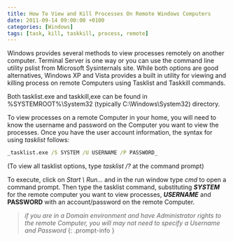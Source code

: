 ```yaml
---
title: How To View and Kill Processes On Remote Windows Computers
date: 2011-09-14 09:00:00 +0100
categories: [Windows]
tags: [task, kill, taskkill, process, remote]
---
```

Windows provides several methods to view processes remotely on another computer. Terminal Server is one way or you can use the command line utility pslist from Microsoft Sysinternals site. While both options are good alternatives, Windows XP and Vista provides a built in utility for viewing and killing process on remote Computers using Tasklist and Taskkill commands.
<!--more-->

Both tasklist.exe and taskkill,exe can be found in %SYSTEMROOT%\System32 (typically C:\Windows\System32) directory.

To view processes on a remote Computer in your home, you will need to know the username and password on the Computer you want to view the processes. Once you have the user account information, the syntax for using _tasklist_ follows:

```cmd
_tasklist.exe /S SYSTEM /U USERNAME /P PASSWORD_
```

(To view all tasklist options, type _tasklist /?_ at the command prompt)

To execute, click on _Start \ Run…_ and in the run window type _cmd_ to open a command prompt. Then type the tasklist command, substituting **_SYSTEM_** for the remote computer you want to view processes, **_USERNAME_** and **PASSWORD** with an account/password on the remote Computer.

> _if you are in a Domain environment and have Administrator rights to the remote Computer, you will may not need to specify a Username and Password_
{: .prompt-info }
